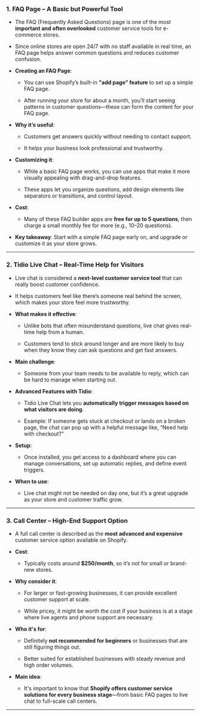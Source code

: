 ### 1. **FAQ Page – A Basic but Powerful Tool**

- The FAQ (Frequently Asked Questions) page is one of the most **important and often overlooked** customer service tools for e-commerce stores.
    
- Since online stores are open 24/7 with no staff available in real time, an FAQ page helps answer common questions and reduces customer confusion.
    
- **Creating an FAQ Page**:
    
    - You can use Shopify’s built-in **"add page" feature** to set up a simple FAQ page.
        
    - After running your store for about a month, you’ll start seeing patterns in customer questions—these can form the content for your FAQ page.
        
- **Why it’s useful**:
    
    - Customers get answers quickly without needing to contact support.
        
    - It helps your business look professional and trustworthy.
        
- **Customizing it**:
    
    - While a basic FAQ page works, you can use apps that make it more visually appealing with drag-and-drop features.
        
    - These apps let you organize questions, add design elements like separators or transitions, and control layout.
        
- **Cost**:
    
    - Many of these FAQ builder apps are **free for up to 5 questions**, then charge a small monthly fee for more (e.g., 10–20 questions).
        
- **Key takeaway**: Start with a simple FAQ page early on, and upgrade or customize it as your store grows.
    

---

### 2. **Tidio Live Chat – Real-Time Help for Visitors**

- Live chat is considered a **next-level customer service tool** that can really boost customer confidence.
    
- It helps customers feel like there’s someone real behind the screen, which makes your store feel more trustworthy.
    
- **What makes it effective**:
    
    - Unlike bots that often misunderstand questions, live chat gives real-time help from a human.
        
    - Customers tend to stick around longer and are more likely to buy when they know they can ask questions and get fast answers.
        
- **Main challenge**:
    
    - Someone from your team needs to be available to reply, which can be hard to manage when starting out.
        
- **Advanced Features with Tidio**:
    
    - Tidio Live Chat lets you **automatically trigger messages based on what visitors are doing**.
        
    - Example: If someone gets stuck at checkout or lands on a broken page, the chat can pop up with a helpful message like, “Need help with checkout?”
        
- **Setup**:
    
    - Once installed, you get access to a dashboard where you can manage conversations, set up automatic replies, and define event triggers.
        
- **When to use**:
    
    - Live chat might not be needed on day one, but it’s a great upgrade as your store and customer traffic grow.
        

---

### 3. **Call Center – High-End Support Option**

- A full call center is described as the **most advanced and expensive** customer service option available on Shopify.
    
- **Cost**:
    
    - Typically costs around **$250/month**, so it’s not for small or brand-new stores.
        
- **Why consider it**:
    
    - For larger or fast-growing businesses, it can provide excellent customer support at scale.
        
    - While pricey, it might be worth the cost if your business is at a stage where live agents and phone support are necessary.
        
- **Who it's for**:
    
    - Definitely **not recommended for beginners** or businesses that are still figuring things out.
        
    - Better suited for established businesses with steady revenue and high order volumes.
        
- **Main idea**:
    
    - It's important to know that **Shopify offers customer service solutions for every business stage**—from basic FAQ pages to live chat to full-scale call centers.
        

---
